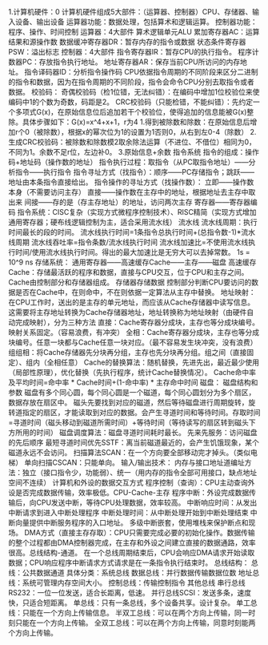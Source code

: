 1.计算机硬件：0
计算机硬件组成5大部件：（运算器、控制器）CPU、存储器、输入设备、输出设备
运算器功能：数据处理，包括算术和逻辑运算。
控制器功能：程序、操作、时间控制
运算器：4大部件
算术逻辑单元ALU
累加寄存器AC：运算结果和源操作数
数据缓冲寄存器DR：暂存内存的指令或数据
状态条件寄存器PSW：溢出标志
控制器：4大部件
指令寄存器IR：暂存CPU的执行指令。
程序计数器PC：存放指令执行地址。
地址寄存器AR：保存当前CPU所访问的内存地址。
指令译码器ID：分析指令操作码
CPU依据指令周期的不同阶段来区分二进制的指令和数据，因为在指令周期的不同阶段，指令会命令CPU分别去取指令或者数据。
校验码：
奇偶校验码（检1位错，无法纠错）：在编码中增加1位校验位来使编码中1的个数为奇数，码距是2。
CRC校验码（只能检错，不能纠错）：先约定一个多项式G(x)，在原始信息位后追加若干个校验位，使得追加的信息能被G(x)整除。具体步骤如下：G(x)=x^4+x+1，r为4
1.得到被除数和除数：在原始信息后增加r个0（被除数），根据x的幂次位为1的设置为1否则0，从右到左0-4（除数）
2.生成CRC校验码：被除数和除数模2取余除法运算（不进位、不借位）相同为0，不同为1。余数不足r位，左边补0。
3.原始信息+余数
指令系统
指令的组成：操作码+地址码（操作数的地址）
指令执行过程：取指令（从PC取指令地址）——分析指令——执行指令
指令寻址方式（找指令）：顺序——PC存储指令；跳跃——地址由本条指令直接给出。
指令操作的寻址方式（找操作数）：
立即——操作数本身（不需要访问主存）
直接——操作数在主存中的地址，根据地址去主存中取出来
间接——存的是（存主存地址）的地址，访问两次主存
寄存器——寄存器编码
指令系统：CISC复杂（实现方式微程序控制技术）、RISC精简（实现方式增加通用寄存器；硬布线逻辑控制为主，适合采用流水线）
流水线
流水线周期：执行时间最长的段的时间。
流水线执行时间=1条指令总执行时间+(总指令数-1)*流水线周期
流水线吞吐率=指令条数/流水线执行时间
流水线加速比=不使用流水线执行时间/使用流水线执行时间。得出的最大加速比是无穷大可以去掉常数。
1s = 10^9 ns
存储系统：
通用寄存器——高速缓存Cache——主存——磁盘
高速缓存Cache：存储最活跃的程序和数据，直接与CPU交互，位于CPU和主存之间。
Cache由控制部分和存储器组成。
存储器存储数据
控制部分判断CPU要访问的数据是否在Cache中，在则命中，不在则依据一定算法从主存中替换。
地址映射：在CPU工作时，送出的是主存的单元地址，而应该从Cache存储器中读写信息。这需要将主存地址转换为Cache存储器地址，地址转换称为地址映射（由硬件自动完成映射），分为三种方法
直接：Cache寄存器分成块，主存也等分成块编号。映射关系固定。（容易浪费，有冲突）
全相：Cache寄存器分成块，主存也等分成块编号。任意一块都与Cache任意一块对应。（最不容易发生块冲突，没有浪费）
组组相：将Cache存储器先分块再分组，主存也先分块再分组。组之间（直接固定）、组内（全相任意）
Cache的替换算法：随机替换，先进先出，最近最少使用（局部性原理），优化替换（先执行程序，统计Cache替换情况）。
Cache命中率及平均时间=命中率 * Cache时间+(1-命中率) * 主存命中时间
磁盘：
磁盘结构和参数
磁盘有多个同心圆，每个同心圆是一个磁道，每个同心圆划分为多个扇区，数据存放在扇区中。
磁头先要找到对应的磁道，然后等待磁盘进行周期旋转，旋转道指定的扇区，才能读取到对应的数据。会产生寻道时间和等待时间。存取时间=寻道时间（磁头移动到磁道所需时间）+等待时间（等待读写的扇区转到磁头下方所用的时间）
磁盘调度算法：磁盘寻道时间耗时最长。
先来先服务：访问磁盘的先后顺序
最短寻道时间优先SSTF：离当前磁道最近的，会产生饥饿现象，某个磁道永远不会访问。
扫描算法SCAN：在一个方向要全部移动完才掉头。（类似电梯）
单向扫描CSCAN：只能单向。
输入/输出技术：
内存与接口地址道编址方法：独立（接口指令少，功能弱）、统一（用内存的指令全部可用接口，缺点地址空间不连续）
计算机和外设的数据交互方式
程序控制（查询）：CPU主动查询外设是否完成数据传输，效率极低。CPU-Cache-主存
程序中断：外设完成数据传输后，向CPU发送中断，等待CPU处理数据，效率较高。
中断响应时间：从发出中断请求到进入中断处理程序
中断处理时间：从中断处理开始到中断处理结束
中断向量提供中断服务程序的入口地址。
多级中断嵌套，使用堆栈来保护断点和现场。
DMA方式（直接主存存取）：CPU只需要完成必要的初始化操作。数据传输的整个过程都由DMA控制器完成，在主存和外设之间建立直接的数据通路，效率很高。总线结构-通道。
在一个总线周期结束后，CPU会响应DMA请求开始读取数据；CPU响应程序中断请求方式请求是在一条指令执行结束时。
总线结构：
总线：公共数据通道
具体分类：系统总线
数据总线：并行数据传输数据位数
地址总线：系统可管理内存空间大小。
控制总线：传输控制指令
其他总线
串行总线RS232：一位一位发送，适合长距离，低速。
并行总线SCSI：发送多条，速度快，只适合短距离。
单总线：只有一条总线，多个设备共享。设计复杂。
单工总线：只能在一个方向上传输信息。
半双工总线：可以在两个方向上传输，同一时刻只能在一个方向上传输。
全双工总线：可以在两个方向上传输，同意时刻能两个方向上传输。